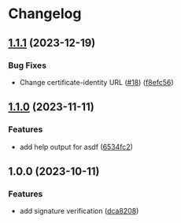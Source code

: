# Changelog

## [1.1.1](https://github.com/virtualroot/asdf-opentofu/compare/v1.1.0...v1.1.1) (2023-12-19)


### Bug Fixes

* Change certificate-identity URL ([#18](https://github.com/virtualroot/asdf-opentofu/issues/18)) ([f8efc56](https://github.com/virtualroot/asdf-opentofu/commit/f8efc5627907c7da24e7b9cb52aad95184742dd1))

## [1.1.0](https://github.com/virtualroot/asdf-opentofu/compare/v1.0.0...v1.1.0) (2023-11-11)


### Features

* add help output for asdf ([6534fc2](https://github.com/virtualroot/asdf-opentofu/commit/6534fc2e4000baac11cdee4bceefaf0b7e7ffb84))

## 1.0.0 (2023-10-11)


### Features

* add signature verification ([dca8208](https://github.com/virtualroot/asdf-opentofu/commit/dca82086a87e9c166743eb93ea0fe6c1a8cf759a))
